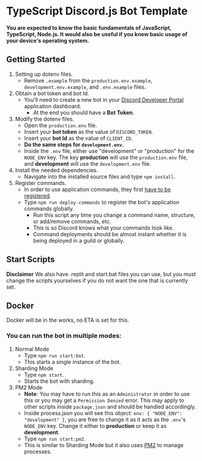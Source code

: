 # TypeScript Discord.js Bot Template

**You are expected to know the basic fundamentals of JavaScript, TypeScript, Node.js. It would also be useful if you know basic usage of your device's operating system.**

## Getting Started
1. Setting up dotenv files.
    - Remove `.example` from the `production.env.example`, `development.env.example`, and `.env.example` files.
2. Obtain a bot token and bot Id.
    - You'll need to create a new bot in your [Discord Developer Portal](https://discord.com/developers/applications/) application dashboard.
        - At the end you should have a **Bot Token**.
3. Modify the dotenv files.
    - Open the `production.env` file.
    - Insert your **bot token** as the value of `DISCORD_TOKEN`.
    - Insert your **bot Id** as the value of `CLIENT_ID`.
    - **Do the same steps for `development.env`.**
    - Inside the `.env` file, either use "development" or "production" for the `NODE_ENV` key. The key **production** will use the `production.env` file, and **development** will use the `development.env` file.
4. Install the needed dependencies.
    - Navigate into the installed source files and type `npm install`.
5. Register commands.
    - In order to use application commands, they first [have to be registered](https://discordjs.guide/creating-your-bot/creating-commands.html#registering-commands).
    - Type `npm run deploy-commands` to register the bot's application commands globally.
        - Run this script any time you change a command name, structure, or add/remove commands, etc.
        - This is so Discord knows what your commands look like.
        - Command deployments should be almost instant whether it is being deployed in a guild or globally.

## Start Scripts
__**Disclaimer**__ We also have .replit and start.bat files you can use, but you must change the scripts yourselves if you do not want the one that is currently set.

## Docker
Docker will be in the works, no ETA is set for this.

### You can run the bot in multiple modes:
1. Normal Mode
    - Type `npm run start:bot`.
    - This starts a single instance of the bot.
2. Sharding Mode
    - Type `npm start`.
    - Starts the bot with sharding.
3. PM2 Mode
    - **Note**: You may have to run this as an `Administrator` in order to use this or you may get a `Permission Denied` error. This may apply to other scripts inside `package.json` and should be handled accordingly.
    - Inside process.json you will see this object: `env: { "NODE_ENV": "development" }`, you are free to change it as it acts as the `.env`'s `NODE_ENV` key. Change it either to **production** or keep it as **development**.
    - Type `npm run start:pm2`.
    - This is similar to Sharding Mode but it also uses [PM2](https://pm2.keymetrics.io/) to manage processes.